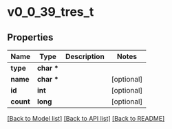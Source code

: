 # v0_0_39_tres_t

## Properties
Name | Type | Description | Notes
------------ | ------------- | ------------- | -------------
**type** | **char \*** |  | 
**name** | **char \*** |  | [optional] 
**id** | **int** |  | [optional] 
**count** | **long** |  | [optional] 

[[Back to Model list]](../README.md#documentation-for-models) [[Back to API list]](../README.md#documentation-for-api-endpoints) [[Back to README]](../README.md)


